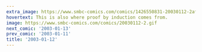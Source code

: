 ```yaml
---
extra_image: https://www.smbc-comics.com/comics/1426550831-20030112-2after.png
hovertext: This is also where proof by induction comes from.
image: https://www.smbc-comics.com/comics/20030112-2.gif
next_comic: '2003-01-13'
prev_comic: '2003-01-11'
title: '2003-01-12'
---
```


